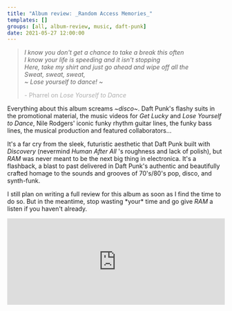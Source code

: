```yaml
---
title: "Album review: _Random Access Memories_"
templates: []
groups: [all, album-review, music, daft-punk]
date: 2021-05-27 12:00:00
--- 
```


> _I know you don't get a chance to take a break this often  
I know your life is speeding and it isn't stopping  
Here, take my shirt and just go ahead and wipe off all the  
Sweat, sweat, sweat,  
~ Lose yourself to dance! ~_<p style="opacity: 0.5">- Pharrel on _Lose Yourself to Dance_</p>

Everything about this album screams _\~disco\~_. Daft Punk's flashy suits in the promotional material, the music videos for _Get Lucky_ and _Lose Yourself to Dance_, Nile Rodgers' iconic funky rhythm guitar lines, the funky bass lines, the musical production and featured collaborators...

It's a far cry from the sleek, futuristic aesthetic that Daft Punk built with _Discovery_ (nevermind _Human After All_ 's roughness and lack of polish), but _RAM_ was never meant to be the next big thing in electronica. It's a flashback, a blast to past delivered in Daft Punk's authentic and beautifully crafted homage to the sounds and grooves of 70's/80's pop, disco, and synth-funk.

I still plan on writing a full review for this album as soon as I find the time to do so. But in the meantime, stop wasting \*your\* time and go give _RAM_ a listen if you haven't already.


<iframe src="https://open.spotify.com/embed/album/4m2880jivSbbyEGAKfITCa" width=100% height="200" frameborder="0" allowtransparency="true" allow="encrypted-media"></iframe>
